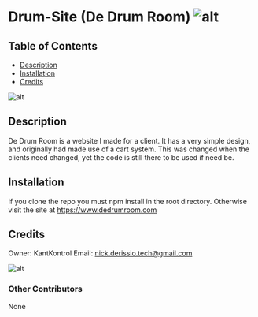 
# Drum-Site (De Drum Room) ![alt](https://camo.githubusercontent.com/d907121626e022585b7cbdc63946e8b057b92b92/68747470733a2f2f696d672e736869656c64732e696f2f6769746875622f7061636b6167652d6a736f6e2f762f57617272696f726f665a61726f6e612f476f6f642d524541444d452d47656e657261746f72)

## Table of Contents

* [Description](#description)
* [Installation](#installation)
* [Credits](#credits)

![alt](https://github.com/KantKontrol/DrumSite/blob/master/readmefiles/dedrumroomgif.gif?raw=true)

## Description
De Drum Room is a website I made for a client. It has a very simple design, and originally had made use of a cart system. This was changed when the clients need changed, yet the code is still there to be used if need be.

## Installation
If you clone the repo you must npm install in the root directory. Otherwise visit the site at https://www.dedrumroom.com

## Credits

Owner: KantKontrol Email: nick.derissio.tech@gmail.com

![alt](https://avatars0.githubusercontent.com/u/57921318?v=4)

### Other Contributors

None

